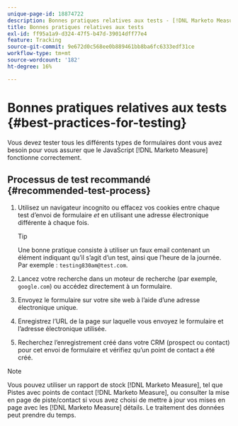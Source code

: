 ```yaml
---
unique-page-id: 18874722
description: Bonnes pratiques relatives aux tests - [!DNL Marketo Measure]
title: Bonnes pratiques relatives aux tests
exl-id: ff95a1a9-d324-47f5-b47d-39014dff77e4
feature: Tracking
source-git-commit: 9e672d0c568ee0b889461bb8ba6fc6333edf31ce
workflow-type: tm+mt
source-wordcount: '182'
ht-degree: 16%

---
```


# Bonnes pratiques relatives aux tests {#best-practices-for-testing}

Vous devez tester tous les différents types de formulaires dont vous avez besoin pour vous assurer que le JavaScript [!DNL Marketo Measure] fonctionne correctement.

## Processus de test recommandé {#recommended-test-process}

1. Utilisez un navigateur incognito ou effacez vos cookies entre chaque test d’envoi de formulaire _et_ en utilisant une adresse électronique différente à chaque fois.

   >[!TIP]
   >
   >Une bonne pratique consiste à utiliser un faux email contenant un élément indiquant qu’il s’agit d’un test, ainsi que l’heure de la journée. Par exemple : `testing830am@test.com`.

1. Lancez votre recherche dans un moteur de recherche (par exemple, `google.com`) ou accédez directement à un formulaire.

1. Envoyez le formulaire sur votre site web à l’aide d’une adresse électronique unique.

1. Enregistrez l’URL de la page sur laquelle vous envoyez le formulaire et l’adresse électronique utilisée.

1. Recherchez l’enregistrement créé dans votre CRM (prospect ou contact) pour cet envoi de formulaire et vérifiez qu’un point de contact a été créé.

>[!NOTE]
>
>Vous pouvez utiliser un rapport de stock [!DNL Marketo Measure], tel que Pistes avec points de contact [!DNL Marketo Measure], ou consulter la mise en page de piste/contact si vous avez choisi de mettre à jour vos mises en page avec les [!DNL Marketo Measure] détails. Le traitement des données peut prendre du temps.
